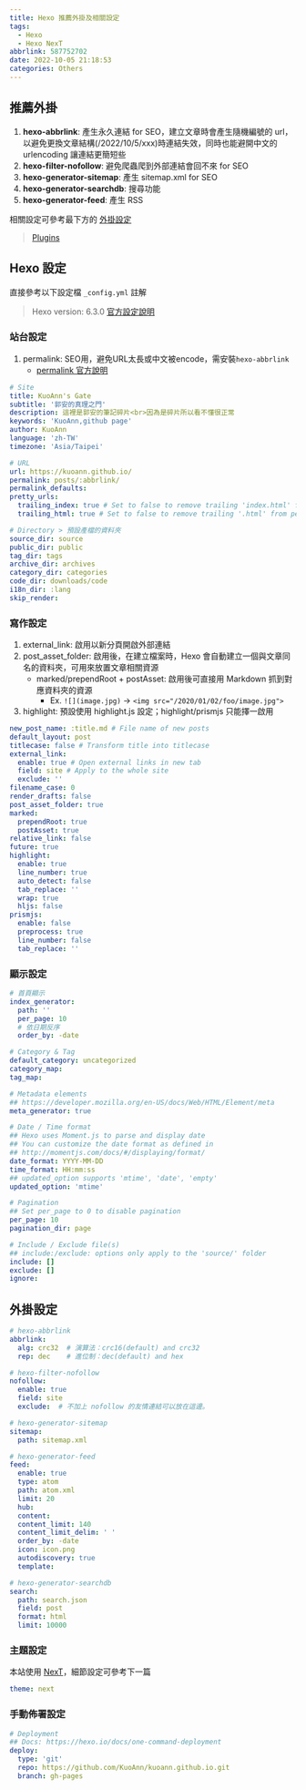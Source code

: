 ```yaml
---
title: Hexo 推薦外掛及相關設定
tags:
  - Hexo
  - Hexo NexT
abbrlink: 587752702
date: 2022-10-05 21:18:53
categories: Others
---
```


## 推薦外掛

1. **hexo-abbrlink**: 產生永久連結 for SEO，建立文章時會產生隨機編號的 url，以避免更換文章結構(/2022/10/5/xxx)時連結失效，同時也能避開中文的 urlencoding 讓連結更簡短些
2. **hexo-filter-nofollow**: 避免爬蟲爬到外部連結會回不來 for SEO
3. **hexo-generator-sitemap**: 產生 sitemap.xml for SEO
4. **hexo-generator-searchdb**: 搜尋功能
5. **hexo-generator-feed**: 產生 RSS

相關設定可參考最下方的 [外掛設定](#外掛設定)

> [Plugins](https://hexo.io/plugins/)

## Hexo 設定

直接參考以下設定檔 `_config.yml` 註解
> Hexo version: 6.3.0
> [官方設定說明](<https://hexo.io/zh-tw/docs/>)

<!-- more -->
### 站台設定

1. permalink: SEO用，避免URL太長或中文被encode，需安裝`hexo-abbrlink`
    * [permalink 官方說明](https://hexo.io/zh-cn/docs/permalinks.html)

``` yml
# Site
title: KuoAnn's Gate
subtitle: '郭安的真理之門'
description: 這裡是郭安的筆記碎片<br>因為是碎片所以看不懂很正常
keywords: 'KuoAnn,github page'
author: KuoAnn
language: 'zh-TW'
timezone: 'Asia/Taipei'

# URL
url: https://kuoann.github.io/
permalink: posts/:abbrlink/
permalink_defaults:
pretty_urls:
  trailing_index: true # Set to false to remove trailing 'index.html' from permalinks
  trailing_html: true # Set to false to remove trailing '.html' from permalinks

# Directory > 預設產檔的資料夾
source_dir: source
public_dir: public
tag_dir: tags
archive_dir: archives
category_dir: categories
code_dir: downloads/code
i18n_dir: :lang
skip_render:
```

### 寫作設定

1. external_link: 啟用以新分頁開啟外部連結
2. post_asset_folder: 啟用後，在建立檔案時，Hexo 會自動建立一個與文章同名的資料夾，可用來放置文章相關資源
   * marked/prependRoot + postAsset: 啟用後可直接用 Markdown 抓到對應資料夾的資源
     * Ex. `![](image.jpg)` -> `<img src="/2020/01/02/foo/image.jpg">`
3. highlight: 預設使用 highlight.js 設定；highlight/prismjs 只能擇一啟用

``` yml
new_post_name: :title.md # File name of new posts
default_layout: post
titlecase: false # Transform title into titlecase
external_link:
  enable: true # Open external links in new tab
  field: site # Apply to the whole site
  exclude: ''
filename_case: 0
render_drafts: false
post_asset_folder: true
marked:
  prependRoot: true
  postAsset: true
relative_link: false
future: true
highlight:
  enable: true
  line_number: true
  auto_detect: false
  tab_replace: ''
  wrap: true
  hljs: false
prismjs:
  enable: false
  preprocess: true
  line_number: false
  tab_replace: ''
```

### 顯示設定

``` yml
# 首頁顯示
index_generator:
  path: ''
  per_page: 10
  # 依日期反序
  order_by: -date

# Category & Tag
default_category: uncategorized
category_map:
tag_map:

# Metadata elements
## https://developer.mozilla.org/en-US/docs/Web/HTML/Element/meta
meta_generator: true

# Date / Time format
## Hexo uses Moment.js to parse and display date
## You can customize the date format as defined in
## http://momentjs.com/docs/#/displaying/format/
date_format: YYYY-MM-DD
time_format: HH:mm:ss
## updated_option supports 'mtime', 'date', 'empty'
updated_option: 'mtime'

# Pagination
## Set per_page to 0 to disable pagination
per_page: 10
pagination_dir: page

# Include / Exclude file(s)
## include:/exclude: options only apply to the 'source/' folder
include: []
exclude: []
ignore:
```

## 外掛設定

``` yml
# hexo-abbrlink
abbrlink:
  alg: crc32  # 演算法：crc16(default) and crc32 
  rep: dec    # 進位制：dec(default) and hex

# hexo-filter-nofollow
nofollow:
  enable: true
  field: site
  exclude:  # 不加上 nofollow 的友情連結可以放在這邊。

# hexo-generator-sitemap
sitemap:
  path: sitemap.xml

# hexo-generator-feed
feed:
  enable: true
  type: atom
  path: atom.xml
  limit: 20
  hub:
  content:
  content_limit: 140
  content_limit_delim: ' '
  order_by: -date
  icon: icon.png
  autodiscovery: true
  template:

# hexo-generator-searchdb
search:
  path: search.json
  field: post
  format: html
  limit: 10000
```

### 主題設定

本站使用 [NexT](<https://theme-next.js.org/>)，細節設定可參考下一篇

``` yml
theme: next
```

### 手動佈署設定

``` yml
# Deployment
## Docs: https://hexo.io/docs/one-command-deployment
deploy:
  type: 'git'
  repo: https://github.com/KuoAnn/kuoann.github.io.git
  branch: gh-pages
```
